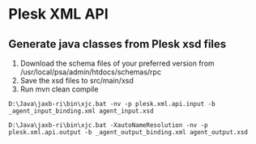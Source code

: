 # Plesk XML API

## Generate java classes from Plesk xsd files

1. Download the schema files of your preferred version from /usr/local/psa/admin/htdocs/schemas/rpc
2. Save the xsd files to src/main/xsd
3. Run mvn clean compile

```shell
D:\Java\jaxb-ri\bin\xjc.bat -nv -p plesk.xml.api.input -b _agent_input_binding.xml agent_input.xsd
```

```shell
D:\Java\jaxb-ri\bin\xjc.bat -XautoNameResolution -nv -p plesk.xml.api.output -b _agent_output_binding.xml agent_output.xsd
```